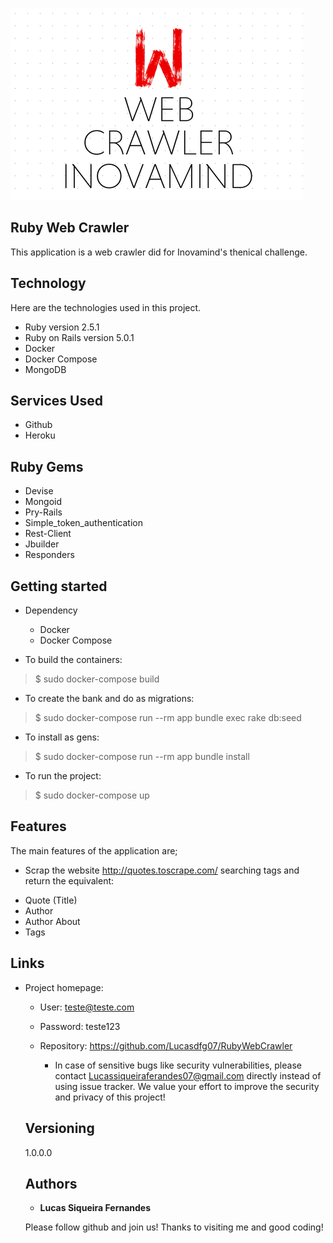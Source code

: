 
![Logo of the project](https://github.com/Lucasdfg07/RubyWebCrawler/blob/master/public/logo.png)


## Ruby Web Crawler 
This application is a web crawler did for Inovamind's thenical challenge.


## Technology 

Here are the technologies used in this project.

* Ruby version  2.5.1
* Ruby on Rails version 5.0.1
* Docker 
* Docker Compose
* MongoDB

## Services Used

* Github
* Heroku

## Ruby Gems

* Devise
* Mongoid
* Pry-Rails
* Simple_token_authentication
* Rest-Client
* Jbuilder
* Responders


## Getting started

* Dependency
  - Docker
  - Docker Compose

* To build the containers:
>    $ sudo docker-compose build

* To create the bank and do as migrations:
>    $ sudo docker-compose run --rm app bundle exec rake db:seed

* To install as gens:
>    $ sudo docker-compose run --rm app bundle install

* To run the project:
>    $ sudo docker-compose up


## Features

The main features of the application are;

* Scrap the website http://quotes.toscrape.com/ searching tags and return the equivalent:
 - Quote (Title)
 - Author
 - Author About
 - Tags


## Links

- Project homepage: 
  - User: teste@teste.com
  - Password: teste123

  - Repository: https://github.com/Lucasdfg07/RubyWebCrawler
    - In case of sensitive bugs like security vulnerabilities, please contact
      Lucassiqueiraferandes07@gmail.com directly instead of using issue tracker. We value your effort
      to improve the security and privacy of this project!

  ## Versioning

  1.0.0.0


  ## Authors

  * **Lucas Siqueira Fernandes** 

  Please follow github and join us!
  Thanks to visiting me and good coding!
